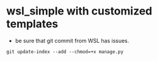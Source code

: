 # wsl_simple with customized templates

- be sure that git commit from WSL has issues.

```
git update-index --add --chmod=+x manage.py
```


